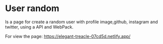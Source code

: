 # User random

Is a page for create a random user with profile image,github, instagram and twitter, using a API and WebPack.

For view the page: https://elegant-treacle-07cd5d.netlify.app/
